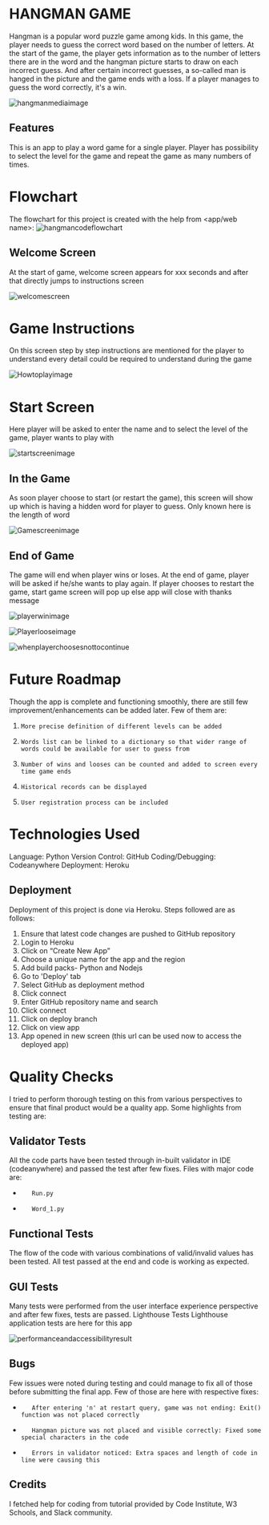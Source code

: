 
# HANGMAN GAME
Hangman is a popular word puzzle game among kids. In this game, the player needs to guess the correct 
word based on the number of letters. At the start of the game, the player gets information as to the 
number of letters there are in the word and the hangman picture starts to draw on each incorrect guess.
And after certain incorrect guesses, a so-called man is hanged in the picture and the game ends with a loss.
If a player manages to guess the word correctly, it's a win. 

![hangmanmediaimage]()

## Features
This is an app to play a word game for a single player. Player has possibility to select the level for the game and repeat the game as many numbers of times.

# Flowchart
The flowchart for this project is created with the help from <app/web name>:
![hangmancodeflowchart]()

## Welcome Screen
At the start of game, welcome screen appears for xxx seconds and
after that directly jumps to instructions screen

![welcomescreen]()

# Game Instructions
On this screen step by step instructions are mentioned for the player to understand every detail could be required to understand during the game

![Howtoplayimage]()

# Start Screen
Here player will be asked to enter the name and to select the level of the game, player wants to play with

![startscreenimage]()

## In the Game
As soon player choose to start (or restart the game), this screen will show up which is having a hidden word for player to guess. Only known here is the length of word

![Gamescreenimage]()

## End of Game
The game will end when player wins or loses. At the end of game, player will be asked if he/she wants to play again. If player chooses to restart the game, start game screen will pop up else app will close with thanks message

![playerwinimage]()

![Playerlooseimage]()

![whenplayerchoosesnottocontinue]()

# Future Roadmap
Though the app is complete and functioning smoothly, there are still few improvement/enhancements can be added later. Few of them are:
1.     More precise definition of different levels can be added
2.     Words list can be linked to a dictionary so that wider range of words could be available for user to guess from
3.     Number of wins and looses can be counted and added to screen every time game ends
4.     Historical records can be displayed
5.     User registration process can be included

 

# Technologies Used
Language: Python
Version Control: GitHub
Coding/Debugging: Codeanywhere
Deployment: Heroku

## Deployment
Deployment of this project is done via Heroku. Steps followed are as follows:
1.   Ensure that latest code changes are pushed to GitHub repository
2.   Login to Heroku
3.   Click on “Create New App”
4.   Choose a unique name for the app and the region
5.   Add build packs- Python and Nodejs
6.   Go to 'Deploy' tab
7.   Select GitHub as deployment method
8.   Click connect
9.   Enter GitHub repository name and search
10.  Click connect
11.  Click on deploy branch
12.  Click on view app
13.  App opened in new screen (this url can be used now to access the deployed app)

# Quality Checks
I tried to perform thorough testing on this from various perspectives to ensure that final product would be a quality app. Some highlights from testing are:

## Validator Tests
All the code parts have been tested through in-built validator in IDE (codeanywhere) and passed the test after few fixes. Files with major code are:
-        Run.py
-        Word_1.py

## Functional Tests
The flow of the code with various combinations of valid/invalid values has been tested. All test passed at the end and code is working as expected.

## GUI Tests
Many tests were performed from the user interface experience perspective and after few fixes, tests are passed.
Lighthouse Tests
Lighthouse application tests are here for this app

![performanceandaccessibilityresult]()

## Bugs
Few issues were noted during testing and could manage to fix all of those before submitting the final app. Few of those are here with respective fixes:
-        After entering 'n' at restart query, game was not ending: Exit() function was not placed correctly
-        Hangman picture was not placed and visible correctly: Fixed some special characters in the code
-        Errors in validator noticed: Extra spaces and length of code in line were causing this
## Credits
I fetched help for coding from tutorial provided by Code Institute, W3 Schools, and Slack community.

















































































































